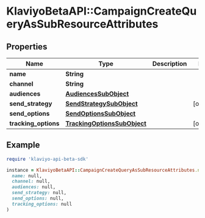 # KlaviyoBetaAPI::CampaignCreateQueryAsSubResourceAttributes

## Properties

| Name | Type | Description | Notes |
| ---- | ---- | ----------- | ----- |
| **name** | **String** |  |  |
| **channel** | **String** |  |  |
| **audiences** | [**AudiencesSubObject**](AudiencesSubObject.md) |  |  |
| **send_strategy** | [**SendStrategySubObject**](SendStrategySubObject.md) |  | [optional] |
| **send_options** | [**SendOptionsSubObject**](SendOptionsSubObject.md) |  |  |
| **tracking_options** | [**TrackingOptionsSubObject**](TrackingOptionsSubObject.md) |  | [optional] |

## Example

```ruby
require 'klaviyo-api-beta-sdk'

instance = KlaviyoBetaAPI::CampaignCreateQueryAsSubResourceAttributes.new(
  name: null,
  channel: null,
  audiences: null,
  send_strategy: null,
  send_options: null,
  tracking_options: null
)
```

